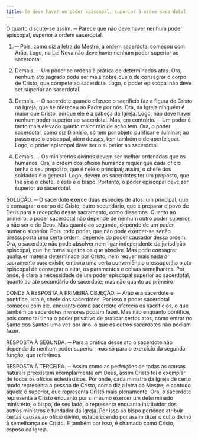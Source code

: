 ```yaml
---
title: Se deve haver um poder episcopal, superior à ordem sacerdotal
---
```


O quarto discute-se assim. ─ Parece que não deve haver nenhum poder episcopal, superior à ordem sacerdotal.  

1. ─ Pois, como diz a letra do Mestre, a ordem sacerdotal começou com Arão. Logo, na Lei Nova não deve haver nenhum poder superior ao sacerdotal.  

2. Demais. ─ Um poder se ordena à prática de determinados atos. Ora, nenhum ato sagrado pode ser mais nobre que o de consagrar o corpo de Cristo, que compete ao sacerdote. Logo, o poder episcopal não deve ser superior ao sacerdotal.  

3. Demais. ─ O sacerdote quando oferece o sacrifício faz a figura de Cristo na Igreja, que se ofereceu ao Padre por nós. Ora, na Igreja ninguém é maior que Cristo, porque ele é a cabeça da Igreja. Logo, não deve haver nenhum poder superior ao sacerdotal.  Mas, em contrário. ─ Um poder é tanto mais elevado quanto maior raio de ação tem. Ora, o poder sacerdotal, como diz Dionísio, só tem por objeto purificar e iluminar; ao passo que o episcopal, além desses, tem também o de aperfeiçoar. Logo, o poder episcopal deve ser o superior ao sacerdotal. 

2. Demais. ─ Os ministérios divinos devem ser melhor ordenados que os humanos. Ora, a ordem dos ofícios humanos requer que cada ofício tenha o seu preposto, que é nele o principal; assim, o chefe dos soldados é o general. Logo, devem os sacerdotes ter um preposto, que lhe seja o chefe; e este é o bispo. Portanto, o poder episcopal deve ser superior ao sacerdotal.  

SOLUÇÃO. ─ O sacerdote exerce duas espécies de atos: um principal, que é consagrar o corpo de Cristo; outro secundário, que é preparar o povo de Deus para a recepção desse sacramento, como dissemos. Quanto ao primeiro, o poder sacerdotal não depende de nenhum outro poder superior, a não ser o de Deus. Mas quanto ao segundo, depende de um poder humano superior. Pois, todo poder, que não pode exercer-se senão pressuposta uma certa ordem, depende do poder causador dessa ordem. Ora, o sacerdote não pode absolver nem ligar independente da jurisdição episcopal, que lhe torna sujeitos os que absolve. Mas pode consagrar qualquer matéria determinada por Cristo; nem requer mais nada o sacramento para existir, embora uma certa conveniência pressuponha o ato episcopal de consagrar o altar, os paramentos e coisas semelhantes. Por onde, é clara a necessidade de um poder episcopal superior ao sacerdotal, quanto ao ato secundário do sacerdote; mas não quanto ao primeiro.  

DONDE A RESPOSTA À PRIMEIRA OBJEÇÃO. ─ Arão era sacerdote e pontífice, isto é, chefe dos sacerdotes. Por isso o poder sacerdotal começou com ele, enquanto como sacerdote oferecia os sacrifícios, o que também os sacerdotes menores podiam fazer. Mas não enquanto pontífice, pois como tal tinha o poder privativo de praticar certos atos, como entrar no Santo dos Santos uma vez por ano, o que os outros sacerdotes não podiam fazer.  

RESPOSTA À SEGUNDA. ─ Para a prática desse ato o sacerdote não depende de nenhum poder superior; mas só para o exercício da segunda função, que referimos.  

RESPOSTA À TERCEIRA. ─ Assim como as perfeições de todas as causas naturais preexistem exemplarmente em Deus, assim Cristo foi o exemplar de todos os ofícios eclesiásticos. Por onde, cada ministro da Igreja de certo modo representa a pessoa de Cristo, como diz a letra do Mestre; e contudo aquele é superior, que representa Cristo mais plenamente. Ora, o sacerdote representa a Cristo enquanto por si mesmo exercer um determinado ministério; o bispo, de seu lado, o representa enquanto instituidor dos outros ministros e fundador da Igreja. Por isso ao bispo pertence atribuir certas causas ao ofício divino, estabelecendo por assim dizer o culto divino à semelhança de Cristo. E também por isso, é chamado como Cristo, esposo da Igreja.